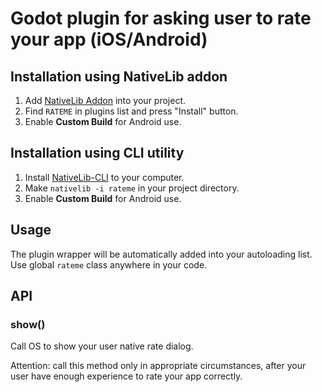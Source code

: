 # Godot plugin for asking user to rate your app (iOS/Android)

## Installation using NativeLib addon

1. Add [NativeLib Addon](https://github.com/DrMoriarty/nativelib) into your project.
2. Find `RATEME` in plugins list and press "Install" button.
3. Enable **Custom Build** for Android use.

## Installation using CLI utility

1. Install [NativeLib-CLI](https://github.com/DrMoriarty/nativelib-cli) to your computer.
2. Make `nativelib -i rateme` in your project directory.
3. Enable **Custom Build** for Android use.

## Usage

The plugin wrapper will be automatically added into your autoloading list. Use global `rateme` class anywhere in your code.

## API

### show()

Call OS to show your user native rate dialog. 

Attention: call this method only in appropriate circumstances, after your user have enough experience to rate your app correctly.
